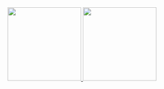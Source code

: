 <div align="center">
    <a href="https://solved.ac/profile/gguip7554">
        <img src="https://mazassumnida.wtf/api/v2/generate_badge?boj=gguip7554" height="165"/>
        <img src="http://mazandi.herokuapp.com/api?handle=gguip7554&theme=dark" height="165"/>
    </a>
</div>
